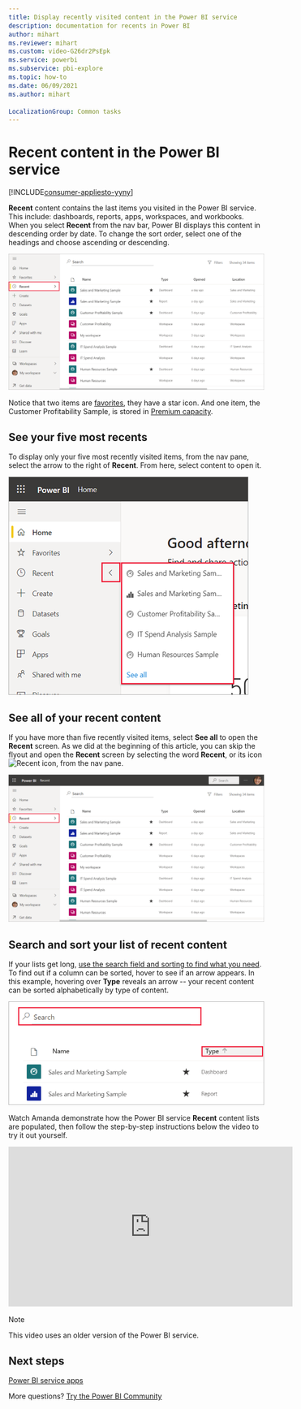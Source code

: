 ```yaml
---
title: Display recently visited content in the Power BI service
description: documentation for recents in Power BI
author: mihart
ms.reviewer: mihart
ms.custom: video-G26dr2PsEpk
ms.service: powerbi
ms.subservice: pbi-explore
ms.topic: how-to
ms.date: 06/09/2021
ms.author: mihart

LocalizationGroup: Common tasks
---
```

# **Recent** content in the Power BI service

[!INCLUDE[consumer-appliesto-yyny](../includes/consumer-appliesto-yyny.md)]

**Recent** content contains the last items you visited in the Power BI service. This include: dashboards, reports, apps, workspaces, and workbooks. When you select **Recent** from the nav bar, Power BI displays this content in descending order by date.  To change the sort order, select one of the headings and choose ascending or descending.


![Recent content window](./media/end-user-recent/power-bi-recents.png)

Notice that two items are [favorites](end-user-favorite.md), they have a star icon. And one item, the Customer Profitability Sample, is stored in [Premium capacity](end-user-license.md).

## See your five most recents

To display only your five most recently visited items, from the nav pane, select the arrow to the right of **Recent**.  From here, select content to open it. 

![Recent content flyout](./media/end-user-recent/power-bi-recent-fly-out.png)

## See all of your recent content

If you have more than five recently visited items, select **See all** to open the **Recent** screen. As we did at the beginning of this article, you can skip the flyout and open the **Recent** screen by selecting the word **Recent**, or its icon ![Recent icon](./media/end-user-recent/power-bi-icon.png), from the nav pane.

![display all recent content](./media/end-user-recent/power-bi-admin-recent.png)


## Search and sort your list of recent content

If your lists get long, [use the search field and sorting to find what you need](end-user-search-sort.md). To find out if a column can be sorted, hover to see if an arrow appears. In this example, hovering over **Type** reveals an arrow -- your recent content can be sorted alphabetically by type of content. 

![Screenshot showing both the Search field and the sort arrow](./media/end-user-recent/power-bi-recent-sort-search.png)

Watch Amanda demonstrate how the Power BI service **Recent** content lists are populated, then follow the step-by-step instructions below the video to try it out yourself.

<iframe width="560" height="315" src="https://www.youtube.com/embed/G26dr2PsEpk" frameborder="0" allowfullscreen></iframe>

> [!NOTE]
> This video uses an older version of the Power BI service.

<!--
## Actions available from the **Recent** content list
The actions available to you will depend on the settings assigned by the content *designer*. Some of your options may include:
* Select the star icon to [favorite a dashboard, report, or app](end-user-favorite.md) ![star icon](./media/end-user-shared-with-me/power-bi-star-icon.png).
* Some dashboards and reports can be re-shared  ![share icon](./media/end-user-shared-with-me/power-bi-share-icon-new.png).
* [Open the report in Excel](end-user-export.md) ![export to Excel icon](./media/end-user-shared-with-me/power-bi-excel.png) 
* [View insights](end-user-insights.md) that Power BI finds in the data ![insights icon](./media/end-user-shared-with-me/power-bi-insights.png). -->





## Next steps
[Power BI service apps](end-user-apps.md)

More questions? [Try the Power BI Community](https://community.powerbi.com/)

